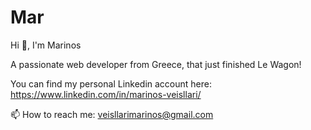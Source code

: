 # Mar
Hi 👋, I'm Marinos

A passionate web developer from Greece, that just finished Le Wagon!


You can find my personal Linkedin account here: https://www.linkedin.com/in/marinos-veisllari/

📫 How to reach me: veisllarimarinos@gmail.com
